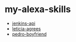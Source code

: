 # my-alexa-skills
- [jenkins-api](./jenkins-api/README.md)
- [leticia-agrees](./leticia-agrees/README.md)
- [pedro-boyfriend](./pedro-boyfriend/README.md)
